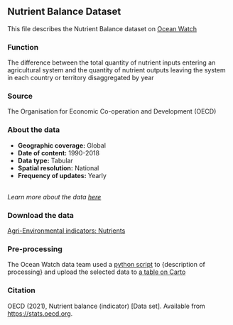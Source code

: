 ## Nutrient Balance Dataset
This file describes the Nutrient Balance dataset on [Ocean Watch](https://www.oceanwatchdata.org)

### Function
The difference between the total quantity of nutrient inputs entering an agricultural system and the quantity of nutrient outputs leaving the system in each country or territory disaggregated by year

### Source
The Organisation for Economic Co-operation and Development (OECD)

### About the data
- **Geographic coverage:** Global
- **Date of content:** 1990-2018
- **Data type:** Tabular
- **Spatial resolution:** National
- **Frequency of updates:** Yearly

<br/>*Learn more about the data [here](https://data.oecd.org/agrland/nutrient-balance.htm)*

### Download the data
[Agri-Environmental indicators: Nutrients](https://stats.oecd.org/viewhtml.aspx?datasetcode=AEI_NUTRIENTS&lang=en) 

### Pre-processing
The Ocean Watch data team used a [python script]({link-to-script}) to {description of processing} and upload the selected data to [a table on Carto](https://resourcewatch.carto.com/u/wri-rw/dataset/foo_063_rw0_nutrient_balance_edit)

### Citation
OECD (2021), Nutrient balance (indicator) \[Data set]. Available from https://stats.oecd.org.
